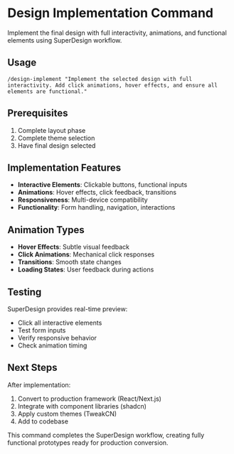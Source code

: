 # Design Implementation Command

Implement the final design with full interactivity, animations, and functional elements using SuperDesign workflow.

## Usage
```
/design-implement "Implement the selected design with full interactivity. Add click animations, hover effects, and ensure all elements are functional."
```

## Prerequisites
1. Complete layout phase
2. Complete theme selection
3. Have final design selected

## Implementation Features
- **Interactive Elements**: Clickable buttons, functional inputs
- **Animations**: Hover effects, click feedback, transitions
- **Responsiveness**: Multi-device compatibility
- **Functionality**: Form handling, navigation, interactions

## Animation Types
- **Hover Effects**: Subtle visual feedback
- **Click Animations**: Mechanical click responses
- **Transitions**: Smooth state changes
- **Loading States**: User feedback during actions

## Testing
SuperDesign provides real-time preview:
- Click all interactive elements
- Test form inputs
- Verify responsive behavior
- Check animation timing

## Next Steps
After implementation:
1. Convert to production framework (React/Next.js)
2. Integrate with component libraries (shadcn)
3. Apply custom themes (TweakCN)
4. Add to codebase

This command completes the SuperDesign workflow, creating fully functional prototypes ready for production conversion.